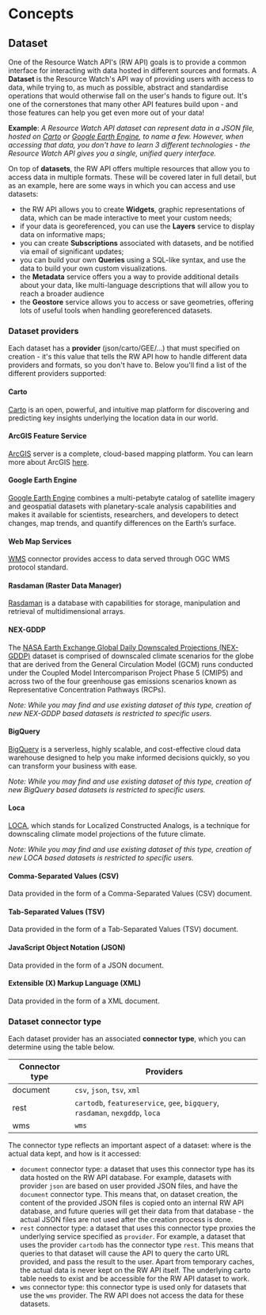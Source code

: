 # Concepts

## Dataset

One of the Resource Watch API's (RW API) goals is to provide a common interface for interacting with data hosted in different sources and formats. A **Dataset** is the Resource Watch's API way of providing users with access to data, while trying to, as much as possible, abstract and standardise operations that would otherwise fall on the user's hands to figure out. It's one of the cornerstones that many other API features build upon - and those features can help you get even more out of your data!

**Example**: *A Resource Watch API dataset can represent data in a JSON file, hosted on [Carto](https://carto.com/) or [Google Earth Engine](https://earthengine.google.com/), to name a few. However, when accessing that data, you don't have to learn 3 different technologies - the Resource Watch API gives you a single, unified query interface.*


On top of **datasets**, the RW API offers multiple resources that allow you to access data in multiple formats. These will be covered later in full detail, but as an example, here are some ways in which you can access and use datasets:

* the RW API allows you to create **Widgets**, graphic representations of data, which can be made interactive to meet your custom needs;
* if your data is georeferenced, you can use the **Layers** service to display data on informative maps;
* you can create **Subscriptions** associated with datasets, and be notified via email of significant updates;
* you can build your own **Queries** using a SQL-like syntax, and use the data to build your own custom visualizations.
* the **Metadata** service offers you a way to provide additional details about your data, like multi-language descriptions that will allow you to reach a broader audience
* the **Geostore** service allows you to access or save geometries, offering lots of useful tools when handling georeferenced datasets.


### Dataset providers

Each dataset has a **provider** (json/carto/GEE/...) that must specified on creation - it's this value that tells the RW API how to handle different data providers and formats, so you don't have to. Below you'll find a list of the different providers supported:


#### Carto

[Carto](https://carto.com/) is an open, powerful, and intuitive map platform for discovering and predicting key insights underlying the location data in our world.

#### ArcGIS Feature Service

[ArcGIS](https://www.arcgis.com/index.html) server is a complete, cloud-based mapping platform. You can learn more about ArcGIS [here](https://www.arcgis.com/index.html).

#### Google Earth Engine

[Google Earth Engine](https://earthengine.google.com/) combines a multi-petabyte catalog of satellite imagery and geospatial datasets with planetary-scale analysis capabilities and makes it available for scientists, researchers, and developers to detect changes, map trends, and quantify differences on the Earth’s surface.

#### Web Map Services

[WMS](https://docs.geoserver.org/stable/en/user/services/wms/index.html) connector provides access to data served through OGC WMS protocol standard.

#### Rasdaman (Raster Data Manager)

[Rasdaman](https://www.rasdaman.com/) is a database with capabilities for storage, manipulation and retrieval of multidimensional arrays.

#### NEX-GDDP

The [NASA Earth Exchange Global Daily Downscaled Projections (NEX-GDDP)](https://www.nasa.gov/nex) dataset is comprised of downscaled climate scenarios for the globe that are derived from the General Circulation Model (GCM) runs conducted under the Coupled Model Intercomparison Project Phase 5 (CMIP5) and across two of the four greenhouse gas emissions scenarios known as Representative Concentration Pathways (RCPs).

*Note: While you may find and use existing dataset of this type, creation of new NEX-GDDP based datasets is restricted to specific users.*


#### BigQuery

[BigQuery](https://cloud.google.com/bigquery) is a serverless, highly scalable, and cost-effective cloud data warehouse designed to help you make informed decisions quickly, so you can transform your business with ease.

*Note: While you may find and use existing dataset of this type, creation of new BigQuery based datasets is restricted to specific users.*


#### Loca

[LOCA](http://loca.ucsd.edu/), which stands for Localized Constructed Analogs, is a technique for downscaling climate model projections of the future climate.

*Note: While you may find and use existing dataset of this type, creation of new LOCA based datasets is restricted to specific users.*


#### Comma-Separated Values (CSV)

Data provided in the form of a Comma-Separated Values (CSV) document.

#### Tab-Separated Values (TSV)

Data provided in the form of a Tab-Separated Values (TSV) document.

#### JavaScript Object Notation (JSON)

Data provided in the form of a JSON document.

#### Extensible (X) Markup Language (XML)

Data provided in the form of a XML document.


### Dataset connector type

Each dataset provider has an associated **connector type**, which you can determine using the table below. 

Connector type          | Providers                      
----------------------- | -------------- 
document                | `csv`, `json`, `tsv`, `xml`          
rest                    | `cartodb`, `featureservice`, `gee`, `bigquery`, `rasdaman`, `nexgddp`, `loca`           
wms                     | `wms`        

The connector type reflects an important aspect of a dataset: where is the actual data kept, and how is it accessed:

- `document` connector type: a dataset that uses this connector type has its data hosted on the RW API database. For example,   datasets with provider `json` are based on user provided JSON files, and have the `document` connector type. This means that, on dataset creation, the content of the provided JSON files is copied onto an internal RW API database, and future queries will get their data from that database - the actual JSON files are not used after the creation process is done.
- `rest` connector type: a dataset that uses this connector type proxies the underlying service specified as `provider`. For example, a dataset that uses the provider `cartodb` has the connector type `rest`. This means that queries to that dataset will cause the API to query the carto URL provided, and pass the result to the user. Apart from temporary caches, the actual data is never kept on the RW API itself. The underlying carto table needs to exist and be accessible for the RW API dataset to work.
- `wms` connector type: this connector type is used only for datasets that use the `wms` provider. The RW API does not access the data for these datasets. 
  
